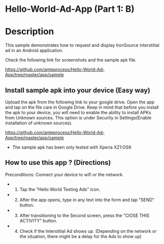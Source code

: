 # Hello-World-Ad-App (Part 1: B)
# Description
This sample demonstrates how to request and display IronSource interstitial ad in an Android application. 

Check the following link for screenshots and the sample apk file. 

https://github.com/anteprocess/Hello-World-Ad-App/tree/master/app/sample

Install sample apk into your device (Easy way)
------
Upload the apk from the following link to your google drive. Open the app and tap on the file care in Google Drive. 
Keep in mind that before you install the apk to your device, you will need to enable the ability to install APKs from Unknown sources. This option is under Security in Settings(Enable installation of unknown sources).

https://github.com/anteprocess/Hello-World-Ad-App/tree/master/app/sample

* The sample apk has been only tested with Xperia XZ1:OS9


How to use this app ? (Directions)
------
Preconditions: Connect your device to wifi or the network.
* 1. Tap the "Hello World Testing Ads" icon. 
* 2. After the app opens, type in any text into the form and tap "SEND" button.
* 3. After transitioning to the Second screen, press the "ClOSE THIS ACTIVITY" button.
* 4. Check if the Interstitial Ad shows up. 
(Depending on the network or the situation, there might be a delay for the Ads to show up)
